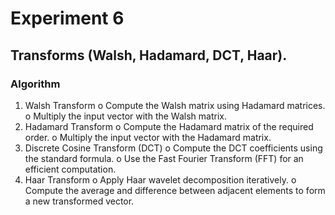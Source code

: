 # Experiment 6
## Transforms (Walsh, Hadamard, DCT, Haar). 

### Algorithm
1. Walsh Transform
o Compute the Walsh matrix using Hadamard matrices.
o Multiply the input vector with the Walsh matrix.
2. Hadamard Transform
o Compute the Hadamard matrix of the required order.
o Multiply the input vector with the Hadamard matrix.
3. Discrete Cosine Transform (DCT)
o Compute the DCT coefficients using the standard formula.
o Use the Fast Fourier Transform (FFT) for an efficient computation.
4. Haar Transform
o Apply Haar wavelet decomposition iteratively.
o Compute the average and difference between adjacent elements to form a new transformed vector.